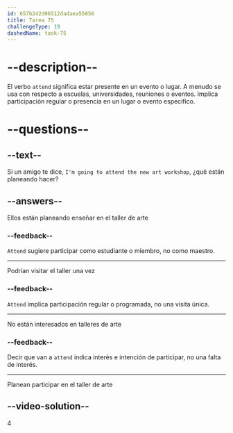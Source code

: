 ```yaml
---
id: 657b242d06512dadaea55056
title: Tarea 75
challengeType: 19
dashedName: task-75
---
```


# --description--

El verbo `attend` significa estar presente en un evento o lugar. A menudo se usa con respecto a escuelas, universidades, reuniones o eventos. Implica participación regular o presencia en un lugar o evento específico.

# --questions--

## --text--

Si un amigo te dice, `I'm going to attend the new art workshop`, ¿qué están planeando hacer?

## --answers--

Ellos están planeando enseñar en el taller de arte

### --feedback--

`Attend` sugiere participar como estudiante o miembro, no como maestro.

---

Podrían visitar el taller una vez

### --feedback--

`Attend` implica participación regular o programada, no una visita única.

---

No están interesados en talleres de arte

### --feedback--

Decir que van a `attend` indica interés e intención de participar, no una falta de interés.

---

Planean participar en el taller de arte

## --video-solution--

4
